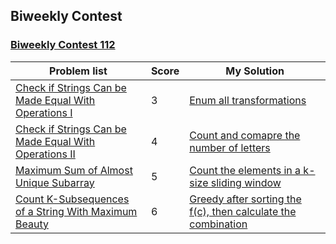 ## Biweekly Contest
### [Biweekly Contest 112](https://leetcode.cn/contest/biweekly-contest-112/)
| Problem list | Score | My Solution |
| ------------ | ----- | ----------- |
| [Check if Strings Can be Made Equal With Operations I](https://leetcode.cn/problems/check-if-strings-can-be-made-equal-with-operations-i/) | 3 | [Enum all transformations](https://github.com/ronhou/leetcode/blob/master/Problems/2839_Check_if_Strings_Can_be_Made_Equal_With_Operations_I.md) |
| [Check if Strings Can be Made Equal With Operations II](https://leetcode.cn/problems/check-if-strings-can-be-made-equal-with-operations-ii/) | 4 | [Count and comapre the number of letters ](https://github.com/ronhou/leetcode/blob/master/Problems/2840_Check_if_Strings_Can_be_Made_Equal_With_Operations_II.md) |
| [Maximum Sum of Almost Unique Subarray](https://leetcode.cn/problems/maximum-sum-of-almost-unique-subarray/) | 5 | [Count the elements in a k-size sliding window](https://github.com/ronhou/leetcode/blob/master/Problems/2841_Maximum_Sum_of_Almost_Unique_Subarray.md) |
| [Count K-Subsequences of a String With Maximum Beauty](https://leetcode.cn/contest/biweekly-contest-112/problems/count-k-subsequences-of-a-string-with-maximum-beauty/) | 6 | [Greedy after sorting the f(c), then calculate the combination](https://github.com/ronhou/leetcode/blob/master/Problems/2842_Count_K-Subsequences_of_a_String_With_Maximum_Beauty.md) |